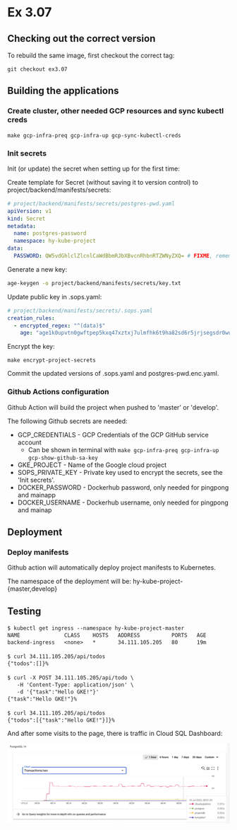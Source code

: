 # Ex 3.07

## Checking out the correct version

To rebuild the same image, first checkout the correct tag:

```
git checkout ex3.07
```

## Building the applications

### Create cluster, other needed GCP resources and sync kubectl creds

```
make gcp-infra-preq gcp-infra-up gcp-sync-kubectl-creds
```

### Init secrets

Init (or update) the secret when setting up for the first time:

Create template for Secret (without saving it to version control) to
project/backend/manifests/secrets:

```yml
# project/backend/manifests/secrets/postgres-pwd.yaml
apiVersion: v1
kind: Secret
metadata:
  name: postgres-password
  namespace: hy-kube-project
data:
  PASSWORD: QW5vdGhlclZlcnlCaWdBbmRJbXBvcnRhbnRTZWNyZXQ= # FIXME, remember to encode to base64
```

Generate a new key:
```bash
age-keygen -o project/backend/manifests/secrets/key.txt
```

Update public key in .sops.yaml:
```yml
# project/backend/manifests/secrets/.sops.yaml
creation_rules:
  - encrypted_regex: "^(data)$"
    age: "age1k0upvtn0gwftpep5kxq47xztxj7ulmfhk6t9ha82sd6r5jrjsegsdr0wua" # FIXME
```

Encrypt the key:
```
make encrypt-project-secrets
```

Commit the updated versions of .sops.yaml and postgres-pwd.enc.yaml.

### Github Actions configuration

Github Action will build the project when pushed to 'master' or 'develop'.

The following Github secrets are needed:

* GCP_CREDENTIALS - GCP Credentials of the GCP GitHub service account
  * Can be shown in terminal with `make gcp-infra-preq gcp-infra-up gcp-show-github-sa-key`
* GKE_PROJECT - Name of the Google cloud project
* SOPS_PRIVATE_KEY - Private key used to encrypt the secrets, see the 'Init secrets'.
* DOCKER_PASSWORD - Dockerhub password, only needed for pingpong and mainapp
* DOCKER_USERNAME - Dockerhub username, only needed for pingpong and mainap

## Deployment

### Deploy manifests

Github action will automatically deploy project manifests to Kubernetes.

The namespace of the deployment will be:
hy-kube-project-{master,develop}

## Testing

```
$ kubectl get ingress --namespace hy-kube-project-master
NAME              CLASS    HOSTS   ADDRESS          PORTS   AGE
backend-ingress   <none>   *       34.111.105.205   80      19m

$ curl 34.111.105.205/api/todos
{"todos":[]}%

$ curl -X POST 34.111.105.205/api/todo \
   -H 'Content-Type: application/json' \
   -d '{"task":"Hello GKE!"}'
{"task":"Hello GKE!"}%

$ curl 34.111.105.205/api/todos
{"todos":[{"task":"Hello GKE!"}]}%
```

And after some visits to the page, there is traffic in Cloud SQL Dashboard:

![image info](./gcloud_sql_postgres_transactions.png)
